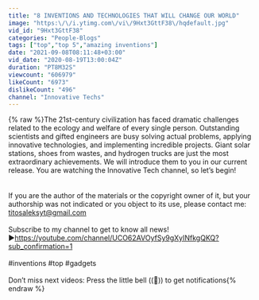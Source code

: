 ```yaml
---
title: "8 INVENTIONS AND TECHNOLOGIES THAT WILL CHANGE OUR WORLD"
image: "https:\/\/i.ytimg.com\/vi\/9Hxt3GttF38\/hqdefault.jpg"
vid_id: "9Hxt3GttF38"
categories: "People-Blogs"
tags: ["top","top 5","amazing inventions"]
date: "2021-09-08T08:11:48+03:00"
vid_date: "2020-08-19T13:00:04Z"
duration: "PT8M32S"
viewcount: "606979"
likeCount: "6973"
dislikeCount: "496"
channel: "Innovative Techs"
---
```

{% raw %}The 21st-century civilization has faced dramatic challenges related to the ecology and welfare of every single person. Outstanding scientists and gifted engineers are busy solving actual problems, applying innovative technologies, and implementing incredible projects. Giant solar stations, shoes from wastes, and hydrogen trucks are just the most extraordinary achievements. We will introduce them to you in our current release. You are watching the Innovative Tech channel, so let’s begin!<br /><br /><br />If you are the author of the materials or the copyright owner of it, but your authorship was not indicated or you object to its use,  please contact me: titosaleksyt@gmail.com<br /><br />Subscribe to my channel to get to know all news! ►<a rel="nofollow" target="blank" href="https://youtube.com/channel/UCO62AVOyfSy9gXyINfkgQKQ?sub_confirmation=1">https://youtube.com/channel/UCO62AVOyfSy9gXyINfkgQKQ?sub_confirmation=1</a><br /><br />#inventions #top #gadgets<br /><br /> Don’t miss next videos: Press the little bell ((🔔)) to get notifications{% endraw %}
